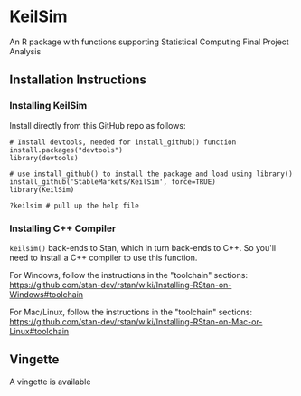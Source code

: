 # KeilSim
An R package with functions supporting Statistical Computing Final Project Analysis

## Installation Instructions
### Installing KeilSim

Install directly from this GitHub repo as follows:
```
# Install devtools, needed for install_github() function
install.packages("devtools")
library(devtools)

# use install_github() to install the package and load using library()
install_github('StableMarkets/KeilSim', force=TRUE)
library(KeilSim)

?keilsim # pull up the help file
```

### Installing C++ Compiler
```keilsim()``` back-ends to Stan, which in turn back-ends to C++. So you'll need to install a C++ 
compiler to use this function. 

For Windows, follow the instructions in the "toolchain" sections:  
https://github.com/stan-dev/rstan/wiki/Installing-RStan-on-Windows#toolchain

For Mac/Linux, follow the instructions in the "toolchain" sections:  
https://github.com/stan-dev/rstan/wiki/Installing-RStan-on-Mac-or-Linux#toolchain

## Vingette

A vingette is available 
